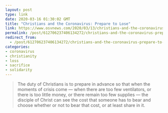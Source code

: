 ```yaml
---
layout: post
type: link
date: 2020-03-16 01:30:02 GMT
title: "Christians and the Coronavirus: Prepare to Lose"
link: https://www.osvnews.com/2020/03/13/christians-and-the-coronavirus-prepare-to-lose/
permalink: /post/612706237406134272/christians-and-the-coronavirus-prepare-to-lose
redirect_from: 
  - /post/612706237406134272/christians-and-the-coronavirus-prepare-to-lose
categories:
- coronavirus
- christianity
- loss
- sacrifice
- solidarity
---
```

<blockquote>The duty of Christians is to prepare in advance so that when the moments of crisis come — when there are too few ventilators, or there is too little money, or there remain too few supplies — the disciple of Christ can see the cost that someone has to bear and choose whether or not to bear that cost, or at least share in it.</blockquote>